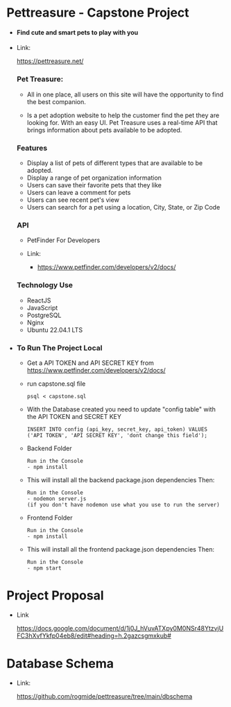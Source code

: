 # Pettreasure - Capstone Project
	
- #### Find cute and smart pets to play with you

- Link:

	https://pettreasure.net/
	
	### Pet Treasure:

	- 	All in one place, all users on this site will have the opportunity to find the best companion.

	- Is a pet adoption website to help the customer find the pet they are looking for. With an easy UI. Pet Treasure uses a real-time API that brings information about pets available to be adopted.

	### Features

	- Display a list of pets of different types that are available to be adopted. 
	- Display a range of pet organization information 
	- Users can save their favorite pets that they like 
	- Users can leave a comment for pets 
	- Users can see recent pet's view
	- Users can search for a pet using a location, City, State, or Zip Code

	### API

	- PetFinder For Developers

	- Link: 
	
		- https://www.petfinder.com/developers/v2/docs/


	### Technology Use
	
	- ReactJS
	- JavaScript
	- PostgreSQL
	- Nginx
	- Ubuntu 22.04.1 LTS

- ### To Run The Project Local

	- Get a API TOKEN and API SECRET KEY from https://www.petfinder.com/developers/v2/docs/
	
	- run capstone.sql file
		
		  psql < capstone.sql

	- With the Database created you need to update "config table" with the API TOKEN and SECRET KEY

		  INSERT INTO config (api_key, secret_key, api_token) VALUES ('API TOKEN', 'API SECRET KEY', 'dont change this field');

	- Backend Folder

		  Run in the Console
		  - npm install

	- This will install all the backend package.json dependencies Then:
		     
          Run in the Console
		  - nodemon server.js 
		  (if you don't have nodemon use what you use to run the server)

	- Frontend Folder

		  Run in the Console
		  - npm install

	- This will install all the frontend package.json dependencies Then:
		     
          Run in the Console
		  - npm start




# Project Proposal

- Link
	
	https://docs.google.com/document/d/1j0J_hVuvATXpy0M0NSr48YtzvjUFC3hXvfYkfp04eb8/edit#heading=h.2gazcsgmxkub#

# Database Schema

- Link: 

	https://github.com/rogmide/pettreasure/tree/main/dbschema